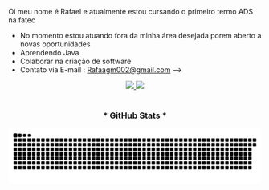 Oi meu nome é Rafael e atualmente estou cursando o primeiro termo ADS na fatec 


- No momento estou atuando fora da minha área desejada porem aberto a novas oportunidades
- Aprendendo Java 
- Colaborar na criação de software
- Contato via E-mail : Rafaagm002@gmail.com
-->

<div align="center">
  <a href="https://github.com/RafaMirandaCAP">
    <img height="180em" src="https://github-readme-stats.vercel.app/api?username=RafaMirandaCAP&show_icons=true&theme=dark&include_all_commits=true&count_private=true"/>
    <img height="180em" src="https://github-readme-stats.vercel.app/api/top-langs/?username=RafaMirandaCAP&layout=compact&langs_count=16&theme=dark"/>
  </a>
</div>

<br>
  <div style="text-align: center;" align="center">
  <h3>* GitHub Stats *</h3>
<picture align="center">
  <source media="(prefers-color-scheme: dark)" srcset="https://raw.githubusercontent.com/RafaMirandaCAP/RafaMirandaCAP/output/github-contribution-grid-snake-dark.svg">
  <source media="(prefers-color-scheme: dark)" srcset="https://raw.githubusercontent.com/RafaMirandaCAP/RafaMirandaCAP/output/github-contribution-grid-snake-dark.svg">
  <img align="center" alt="github contribution grid snake animation" src="https://raw.githubusercontent.com/RafaMirandaCAP/RafaMirandaCAP/output/github-contribution-grid-snake.svg">
</picture>
  <div/>

